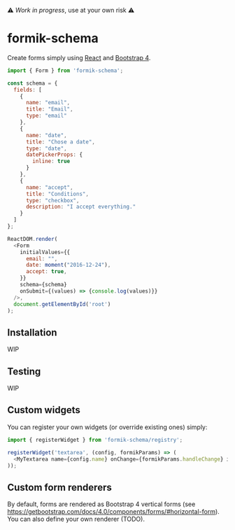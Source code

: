 ⚠ *Work in progress*, use at your own risk ⚠

# formik-schema

Create forms simply using [React](https://reactjs.org/) and [Bootstrap 4](https://getbootstrap.com/).

```js
import { Form } from 'formik-schema';

const schema = {
  fields: [
    {
      name: "email",
      title: "Email",
      type: "email"
    },
    {
      name: "date",
      title: "Chose a date",
      type: "date",
      datePickerProps: {
        inline: true
      }
    },
    {
      name: "accept",
      title: "Conditions",
      type: "checkbox",
      description: "I accept everything."
    }
  ]
};

ReactDOM.render(
  <Form
    initialValues={{
      email: "",
      date: moment("2016-12-24"),
      accept: true,
    }}
    schema={schema}
    onSubmit={(values) => {console.log(values)}}
  />,
  document.getElementById('root')
);
```

## Installation

WIP

## Testing

WIP

## Custom widgets

You can register your own widgets (or override existing ones) simply:

```js
import { registerWidget } from 'formik-schema/registry';

registerWidget('textarea', (config, formikParams) => (
  <MyTextarea name={config.name} onChange={formikParams.handleChange} id={config.name} value={formikParams.values[config.name]} rows={config.rows || 3} />
));
```

## Custom form renderers

By default, forms are rendered as Bootstrap 4 vertical forms (see <https://getbootstrap.com/docs/4.0/components/forms/#horizontal-form>). You can also define your own renderer (TODO).
